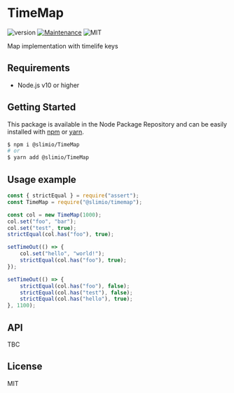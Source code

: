 # TimeMap
![version](https://img.shields.io/badge/version-0.1.0-blue.svg)
[![Maintenance](https://img.shields.io/badge/Maintained%3F-yes-green.svg)](https://github.com/SlimIO/is/commit-activity)
![MIT](https://img.shields.io/github/license/mashape/apistatus.svg)

Map implementation with timelife keys

## Requirements
- Node.js v10 or higher

## Getting Started

This package is available in the Node Package Repository and can be easily installed with [npm](https://docs.npmjs.com/getting-started/what-is-npm) or [yarn](https://yarnpkg.com).

```bash
$ npm i @slimio/TimeMap
# or
$ yarn add @slimio/TimeMap
```

## Usage example
```js
const { strictEqual } = require("assert");
const TimeMap = require("@slimio/timemap");

const col = new TimeMap(1000);
col.set("foo", "bar");
col.set("test", true);
strictEqual(col.has("foo"), true);

setTimeOut(() => {
    col.set("hello", "world!");
    strictEqual(col.has("foo"), true);
});

setTimeOut(() => {
    strictEqual(col.has("foo"), false);
    strictEqual(col.has("test"), false);
    strictEqual(col.has("hello"), true);
}, 1100);
```

## API
TBC

## License
MIT
